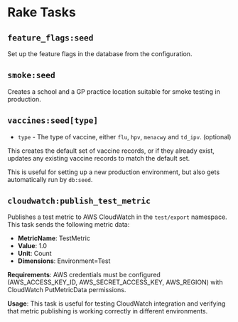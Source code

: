 # Rake Tasks

## `feature_flags:seed`

Set up the feature flags in the database from the configuration.

## `smoke:seed`

Creates a school and a GP practice location suitable for smoke testing in production.

## `vaccines:seed[type]`

- `type` - The type of vaccine, either `flu`, `hpv`, `menacwy` and `td_ipv`. (optional)

This creates the default set of vaccine records, or if they already exist, updates any existing vaccine records to match the default set.

This is useful for setting up a new production environment, but also gets automatically run by `db:seed`.

## `cloudwatch:publish_test_metric`

Publishes a test metric to AWS CloudWatch in the `test/export` namespace. This task sends the following metric data:

- **MetricName**: TestMetric
- **Value**: 1.0
- **Unit**: Count
- **Dimensions**: Environment=Test

**Requirements**: AWS credentials must be configured (AWS_ACCESS_KEY_ID, AWS_SECRET_ACCESS_KEY, AWS_REGION) with CloudWatch PutMetricData permissions.

**Usage**: This task is useful for testing CloudWatch integration and verifying that metric publishing is working correctly in different environments.
